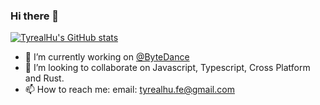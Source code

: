 ### Hi there 👋

[![TyrealHu's GitHub stats](https://github-readme-stats.vercel.app/api?username=tyrealhu)](https://github.com/anuraghazra/github-readme-stats)


- 🔭 I’m currently working on [@ByteDance](https://www.bytedance.com/en/)
- 👯 I’m looking to collaborate on Javascript, Typescript, Cross Platform and Rust.
- 📫 How to reach me: email: tyrealhu.fe@gmail.com
